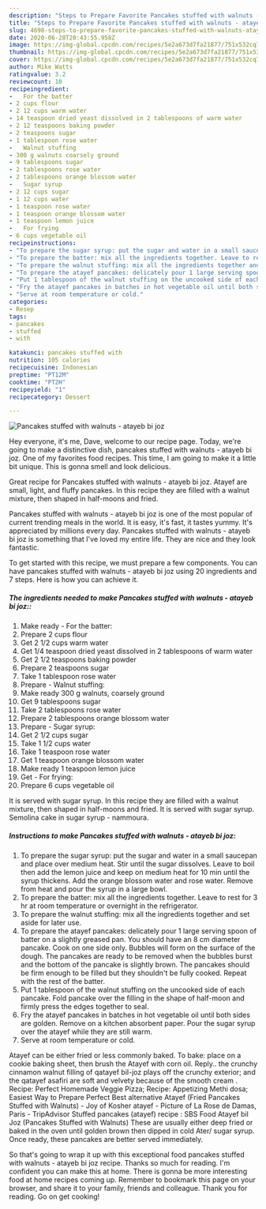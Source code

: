 ```yaml
---
description: "Steps to Prepare Favorite Pancakes stuffed with walnuts - atayeb bi joz"
title: "Steps to Prepare Favorite Pancakes stuffed with walnuts - atayeb bi joz"
slug: 4698-steps-to-prepare-favorite-pancakes-stuffed-with-walnuts-atayeb-bi-joz
date: 2020-06-28T20:43:55.958Z
image: https://img-global.cpcdn.com/recipes/5e2a673d7fa21877/751x532cq70/pancakes-stuffed-with-walnuts-atayeb-bi-joz-recipe-main-photo.jpg
thumbnail: https://img-global.cpcdn.com/recipes/5e2a673d7fa21877/751x532cq70/pancakes-stuffed-with-walnuts-atayeb-bi-joz-recipe-main-photo.jpg
cover: https://img-global.cpcdn.com/recipes/5e2a673d7fa21877/751x532cq70/pancakes-stuffed-with-walnuts-atayeb-bi-joz-recipe-main-photo.jpg
author: Mike Watts
ratingvalue: 3.2
reviewcount: 10
recipeingredient:
-   For the batter
- 2 cups flour
- 2 12 cups warm water
- 14 teaspoon dried yeast dissolved in 2 tablespoons of warm water
- 2 12 teaspoons baking powder
- 2 teaspoons sugar
- 1 tablespoon rose water
-   Walnut stuffing
- 300 g walnuts coarsely ground
- 9 tablespoons sugar
- 2 tablespoons rose water
- 2 tablespoons orange blossom water
-   Sugar syrup
- 2 12 cups sugar
- 1 12 cups water
- 1 teaspoon rose water
- 1 teaspoon orange blossom water
- 1 teaspoon lemon juice
-   For frying
- 6 cups vegetable oil
recipeinstructions:
- "To prepare the sugar syrup: put the sugar and water in a small saucepan and place over medium heat. Stir until the sugar dissolves. Leave to boil then add the lemon juice and keep on medium heat for 10 min until the syrup thickens. Add the orange blossom water and rose water. Remove from heat and pour the syrup in a large bowl."
- "To prepare the batter: mix all the ingredients together. Leave to rest for 3 hr at room temperature or overnight in the refrigerator."
- "To prepare the walnut stuffing: mix all the ingredients together and set aside for later use."
- "To prepare the atayef pancakes: delicately pour 1 large serving spoon of batter on a slightly greased pan. You should have an 8 cm diameter pancake. Cook on one side only. Bubbles will form on the surface of the dough. The pancakes are ready to be removed when the bubbles burst and the bottom of the pancake is slightly brown. The pancakes should be firm enough to be filled but they shouldn&#39;t be fully cooked. Repeat with the rest of the batter."
- "Put 1 tablespoon of the walnut stuffing on the uncooked side of each pancake. Fold pancake over the filling in the shape of half-moon and firmly press the edges together to seal."
- "Fry the atayef pancakes in batches in hot vegetable oil until both sides are golden. Remove on a kitchen absorbent paper. Pour the sugar syrup over the atayef while they are still warm."
- "Serve at room temperature or cold."
categories:
- Resep
tags:
- pancakes
- stuffed
- with

katakunci: pancakes stuffed with
nutrition: 105 calories
recipecuisine: Indonesian
preptime: "PT12M"
cooktime: "PT2H"
recipeyield: "1"
recipecategory: Dessert

---
```



![Pancakes stuffed with walnuts - atayeb bi joz](https://img-global.cpcdn.com/recipes/5e2a673d7fa21877/751x532cq70/pancakes-stuffed-with-walnuts-atayeb-bi-joz-recipe-main-photo.jpg)

Hey everyone, it's me, Dave, welcome to our recipe page. Today, we're going to make a distinctive dish, pancakes stuffed with walnuts - atayeb bi joz. One of my favorites food recipes. This time, I am going to make it a little bit unique. This is gonna smell and look delicious.

Great recipe for Pancakes stuffed with walnuts - atayeb bi joz. Atayef are small, light, and fluffy pancakes. In this recipe they are filled with a walnut mixture, then shaped in half-moons and fried.

Pancakes stuffed with walnuts - atayeb bi joz is one of the most popular of current trending meals in the world. It is easy, it's fast, it tastes yummy. It's appreciated by millions every day. Pancakes stuffed with walnuts - atayeb bi joz is something that I've loved my entire life. They are nice and they look fantastic.


To get started with this recipe, we must prepare a few components. You can have pancakes stuffed with walnuts - atayeb bi joz using 20 ingredients and 7 steps. Here is how you can achieve it.

##### The ingredients needed to make Pancakes stuffed with walnuts - atayeb bi joz::

1. Make ready  - For the batter:
1. Prepare 2 cups flour
1. Get 2 1/2 cups warm water
1. Get 1/4 teaspoon dried yeast dissolved in 2 tablespoons of warm water
1. Get 2 1/2 teaspoons baking powder
1. Prepare 2 teaspoons sugar
1. Take 1 tablespoon rose water
1. Prepare  - Walnut stuffing:
1. Make ready 300 g walnuts, coarsely ground
1. Get 9 tablespoons sugar
1. Take 2 tablespoons rose water
1. Prepare 2 tablespoons orange blossom water
1. Prepare  - Sugar syrup:
1. Get 2 1/2 cups sugar
1. Take 1 1/2 cups water
1. Take 1 teaspoon rose water
1. Get 1 teaspoon orange blossom water
1. Make ready 1 teaspoon lemon juice
1. Get  - For frying:
1. Prepare 6 cups vegetable oil


It is served with sugar syrup. In this recipe they are filled with a walnut mixture, then shaped in half-moons and fried. It is served with sugar syrup. Semolina cake in sugar syrup - nammoura. 

##### Instructions to make Pancakes stuffed with walnuts - atayeb bi joz:

1. To prepare the sugar syrup: put the sugar and water in a small saucepan and place over medium heat. Stir until the sugar dissolves. Leave to boil then add the lemon juice and keep on medium heat for 10 min until the syrup thickens. Add the orange blossom water and rose water. Remove from heat and pour the syrup in a large bowl.
1. To prepare the batter: mix all the ingredients together. Leave to rest for 3 hr at room temperature or overnight in the refrigerator.
1. To prepare the walnut stuffing: mix all the ingredients together and set aside for later use.
1. To prepare the atayef pancakes: delicately pour 1 large serving spoon of batter on a slightly greased pan. You should have an 8 cm diameter pancake. Cook on one side only. Bubbles will form on the surface of the dough. The pancakes are ready to be removed when the bubbles burst and the bottom of the pancake is slightly brown. The pancakes should be firm enough to be filled but they shouldn&#39;t be fully cooked. Repeat with the rest of the batter.
1. Put 1 tablespoon of the walnut stuffing on the uncooked side of each pancake. Fold pancake over the filling in the shape of half-moon and firmly press the edges together to seal.
1. Fry the atayef pancakes in batches in hot vegetable oil until both sides are golden. Remove on a kitchen absorbent paper. Pour the sugar syrup over the atayef while they are still warm.
1. Serve at room temperature or cold.


Atayef can be either fried or less commonly baked. To bake: place on a cookie baking sheet, then brush the Atayef with corn oil. Reply.. the crunchy cinnamon walnut filling of qatayef bil-joz plays off the crunchy exterior; and the qatayef asafiri are soft and velvety because of the smooth cream . Recipe: Perfect Homemade Veggie Pizza; Recipe: Appetizing Methi dosa; Easiest Way to Prepare Perfect Best alternative Atayef (Fried Pancakes Stuffed with Walnuts) - Joy of Kosher atayef - Picture of La Rose de Damas, Paris - TripAdvisor Stuffed pancakes (atayef) recipe : SBS Food Atayef bil Joz (Pancakes Stuffed with Walnuts) These are usually either deep fried or baked in the oven until golden brown then dipped in cold Ater/ sugar syrup. Once ready, these pancakes are better served immediately. 

So that's going to wrap it up with this exceptional food pancakes stuffed with walnuts - atayeb bi joz recipe. Thanks so much for reading. I'm confident you can make this at home. There is gonna be more interesting food at home recipes coming up. Remember to bookmark this page on your browser, and share it to your family, friends and colleague. Thank you for reading. Go on get cooking!
